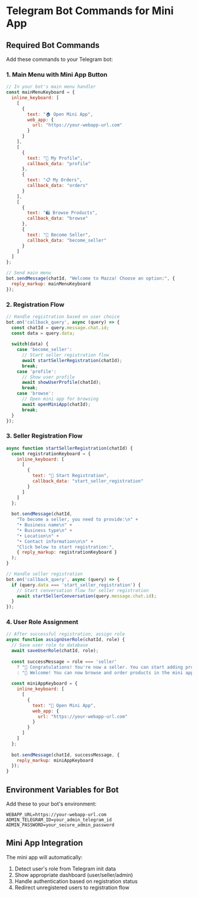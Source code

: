 # Telegram Bot Commands for Mini App

## Required Bot Commands

Add these commands to your Telegram bot:

### 1. Main Menu with Mini App Button

```javascript
// In your bot's main menu handler
const mainMenuKeyboard = {
  inline_keyboard: [
    [
      {
        text: "🏠 Open Mini App",
        web_app: {
          url: "https://your-webapp-url.com"
        }
      }
    ],
    [
      {
        text: "👤 My Profile",
        callback_data: "profile"
      },
      {
        text: "📋 My Orders", 
        callback_data: "orders"
      }
    ],
    [
      {
        text: "🛍️ Browse Products",
        callback_data: "browse"
      },
      {
        text: "🏪 Become Seller",
        callback_data: "become_seller"
      }
    ]
  ]
};

// Send main menu
bot.sendMessage(chatId, "Welcome to Mazza! Choose an option:", {
  reply_markup: mainMenuKeyboard
});
```

### 2. Registration Flow

```javascript
// Handle registration based on user choice
bot.on('callback_query', async (query) => {
  const chatId = query.message.chat.id;
  const data = query.data;
  
  switch(data) {
    case 'become_seller':
      // Start seller registration flow
      await startSellerRegistration(chatId);
      break;
    case 'profile':
      // Show user profile
      await showUserProfile(chatId);
      break;
    case 'browse':
      // Open mini app for browsing
      await openMiniApp(chatId);
      break;
  }
});
```

### 3. Seller Registration Flow

```javascript
async function startSellerRegistration(chatId) {
  const registrationKeyboard = {
    inline_keyboard: [
      [
        {
          text: "📝 Start Registration",
          callback_data: "start_seller_registration"
        }
      ]
    ]
  };
  
  bot.sendMessage(chatId, 
    "To become a seller, you need to provide:\n" +
    "• Business name\n" +
    "• Business type\n" +
    "• Location\n" +
    "• Contact information\n\n" +
    "Click below to start registration:",
    { reply_markup: registrationKeyboard }
  );
}

// Handle seller registration
bot.on('callback_query', async (query) => {
  if (query.data === 'start_seller_registration') {
    // Start conversation flow for seller registration
    await startSellerConversation(query.message.chat.id);
  }
});
```

### 4. User Role Assignment

```javascript
// After successful registration, assign role
async function assignUserRole(chatId, role) {
  // Save user role to database
  await saveUserRole(chatId, role);
  
  const successMessage = role === 'seller' 
    ? "🎉 Congratulations! You're now a seller. You can start adding products in the mini app."
    : "🎉 Welcome! You can now browse and order products in the mini app.";
    
  const miniAppKeyboard = {
    inline_keyboard: [
      [
        {
          text: "🚀 Open Mini App",
          web_app: {
            url: "https://your-webapp-url.com"
          }
        }
      ]
    ]
  };
  
  bot.sendMessage(chatId, successMessage, {
    reply_markup: miniAppKeyboard
  });
}
```

## Environment Variables for Bot

Add these to your bot's environment:

```env
WEBAPP_URL=https://your-webapp-url.com
ADMIN_TELEGRAM_ID=your_admin_telegram_id
ADMIN_PASSWORD=your_secure_admin_password
```

## Mini App Integration

The mini app will automatically:
1. Detect user's role from Telegram init data
2. Show appropriate dashboard (user/seller/admin)
3. Handle authentication based on registration status
4. Redirect unregistered users to registration flow
